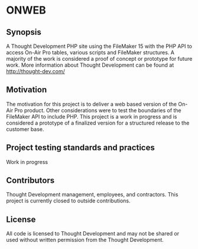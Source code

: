 # ONWEB

## Synopsis

A Thought Development PHP site using the FileMaker 15 with the PHP API to access On-Air Pro tables, various scripts
and FileMaker structures. A majority of the work is considered a proof of concept or prototype for future work. 
More information about Thought Development can be found at http://thought-dev.com/ 

## Motivation

The motivation for this project is to deliver a web based version of the On-Air Pro product. Other considerations were
to test the boundaries of the FileMaker API to include PHP. This project is a work in progress and is considered a
prototype of a finalized version for a structured release to the customer base.

## Project testing standards and practices

Work in progress

## Contributors

Thought Development management, employees, and contractors. This project is currently closed to outside contributions.

## License

All code is licensed to Thought Development and may not be shared or used without written permission from the
Thought Development.
